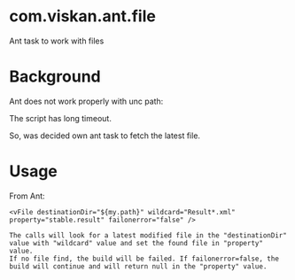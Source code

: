 com.viskan.ant.file
===================

Ant task to work with files

Background
==========

Ant does not work properly with unc path:
<timestampselector property="latest.database.backup">
<path>
	<fileset dir="\\192.168.10.33\SQLBackups\SQL2012\RamosKapTest26">
		<include name="*.*" />
	</fileset>
</path>
</timestampselector>

<echo message="${latest.database.backup}" />

The script has long timeout.

So, was decided own ant task to fetch the latest file.

Usage
=====

From Ant:

	<vFile destinationDir="${my.path}" wildcard="Result*.xml" property="stable.result" failonerror="false" />

	The calls will look for a latest modified file in the "destinationDir" value with "wildcard" value and set the found file in "property" value.
	If no file find, the build will be failed. If failonerror=false, the build will continue and will return null in the "property" value.